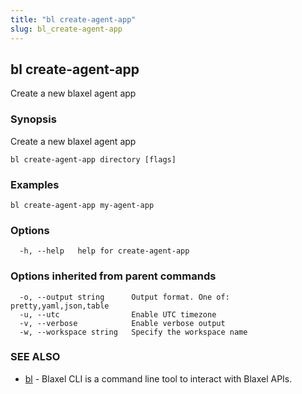 ```yaml
---
title: "bl create-agent-app"
slug: bl_create-agent-app
---
```

## bl create-agent-app

Create a new blaxel agent app

### Synopsis

Create a new blaxel agent app

```
bl create-agent-app directory [flags]
```

### Examples

```
bl create-agent-app my-agent-app
```

### Options

```
  -h, --help   help for create-agent-app
```

### Options inherited from parent commands

```
  -o, --output string      Output format. One of: pretty,yaml,json,table
  -u, --utc                Enable UTC timezone
  -v, --verbose            Enable verbose output
  -w, --workspace string   Specify the workspace name
```

### SEE ALSO

* [bl](bl.md)	 - Blaxel CLI is a command line tool to interact with Blaxel APIs.


